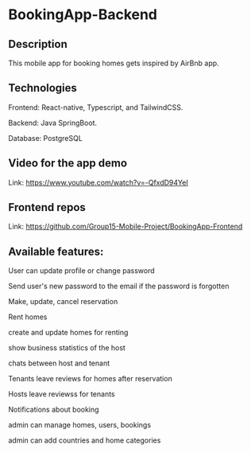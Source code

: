 # BookingApp-Backend

## Description

This mobile app for booking homes gets inspired by AirBnb app.

## Technologies

Frontend: React-native, Typescript, and TailwindCSS.

Backend: Java SpringBoot.

Database: PostgreSQL

## Video for the app demo

Link: https://www.youtube.com/watch?v=-QfxdD94YeI

## Frontend repos

Link: https://github.com/Group15-Mobile-Project/BookingApp-Frontend

## Available features:

User can update profile or change password

Send user's new password to the email if the password is forgotten

Make, update, cancel reservation

Rent homes

create and update homes for renting

show business statistics of the host

chats between host and tenant

Tenants leave reviews for homes after reservation

Hosts leave reviewss for tenants

Notifications about booking

admin can manage homes, users, bookings

admin can add countries and home categories
